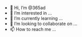 - 👋 Hi, I’m @365ad
- 👀 I’m interested in ...
- 🌱 I’m currently learning ...
- 💞️ I’m looking to collaborate on ...
- 📫 How to reach me ...

<!---
365ad/365ad is a ✨ special ✨ repository because its `README.md` (this file) appears on your GitHub profile.
You can click the Preview link to take a look at your changes.
--->
